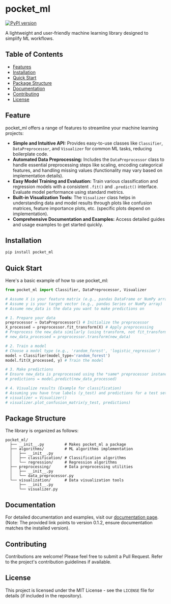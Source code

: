 # pocket_ml

[![PyPI version](https://badge.fury.io/py/pocket-ml.svg)](https://badge.fury.io/py/pocket-ml)

A lightweight and user-friendly machine learning library designed to simplify ML workflows.

## Table of Contents

- [Features](#features)
- [Installation](#installation)
- [Quick Start](#quick-start)
- [Package Structure](#package-structure)
- [Documentation](#documentation)
- [Contributing](#contributing)
- [License](#license)

## Feature

pocket_ml offers a range of features to streamline your machine learning projects:

-   **Simple and Intuitive API:** Provides easy-to-use classes like `Classifier`, `DataPreprocessor`, and `Visualizer` for common ML tasks, reducing boilerplate code.
-   **Automated Data Preprocessing:** Includes the `DataPreprocessor` class to handle essential preprocessing steps like scaling, encoding categorical features, and handling missing values (functionality may vary based on implementation details).
-   **Easy Model Training and Evaluation:** Train various classification and regression models with a consistent `.fit()` and `.predict()` interface. Evaluate model performance using standard metrics.
-   **Built-in Visualization Tools:** The `Visualizer` class helps in understanding data and model results through plots like confusion matrices, feature importance plots, etc. (specific plots depend on implementation).
-   **Comprehensive Documentation and Examples:** Access detailed guides and usage examples to get started quickly.

## Installation

```bash
pip install pocket_ml
```

## Quick Start

Here's a basic example of how to use pocket_ml:

```python
from pocket_ml import Classifier, DataPreprocessor, Visualizer

# Assume X is your feature matrix (e.g., pandas DataFrame or NumPy array)
# Assume y is your target vector (e.g., pandas Series or NumPy array)
# Assume new_data is the data you want to make predictions on

# 1. Prepare your data
preprocessor = DataPreprocessor() # Initialize the preprocessor
X_processed = preprocessor.fit_transform(X) # Apply preprocessing
# Preprocess the new_data similarly (using transform, not fit_transform)
# new_data_processed = preprocessor.transform(new_data)

# 2. Train a model
# Choose a model type (e.g., 'random_forest', 'logistic_regression')
model = Classifier(model_type='random_forest')
model.fit(X_processed, y) # Train the model

# 3. Make predictions
# Ensure new_data is preprocessed using the *same* preprocessor instance
# predictions = model.predict(new_data_processed)

# 4. Visualize results (Example for classification)
# Assuming you have true labels (y_test) and predictions for a test set
# visualizer = Visualizer()
# visualizer.plot_confusion_matrix(y_test, predictions)
```

## Package Structure

The library is organized as follows:

```
pocket_ml/
  ├── __init__.py         # Makes pocket_ml a package
  ├── algorithms/         # ML algorithms implementation
  │   ├── __init__.py
  │   ├── classification/ # Classification algorithms
  │   └── regression/     # Regression algorithms
  ├── preprocessing/      # Data preprocessing utilities
  │   ├── __init__.py
  │   └── data_preprocessor.py
  └── visualization/      # Data visualization tools
      ├── __init__.py
      └── visualizer.py
```

## Documentation

For detailed documentation and examples, visit our [documentation page](https://pypi.org/project/pocket-ml/). (Note: The provided link points to version 0.1.2, ensure documentation matches the installed version).

## Contributing

Contributions are welcome! Please feel free to submit a Pull Request. Refer to the project's contribution guidelines if available.

## License

This project is licensed under the MIT License - see the `LICENSE` file for details (if included in the repository).

